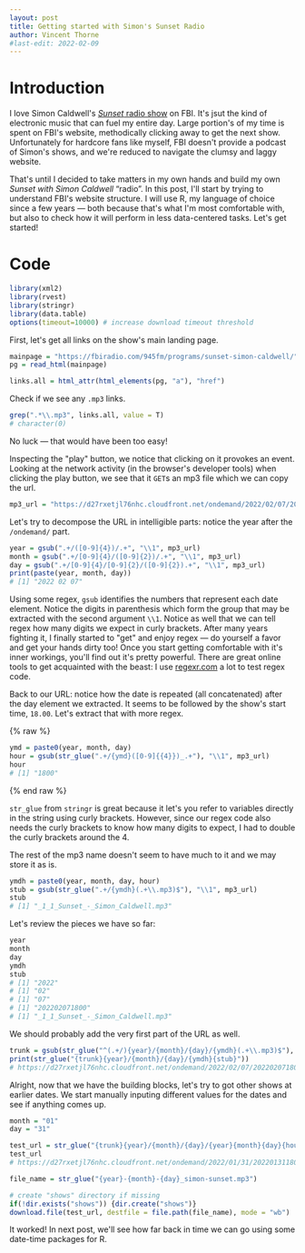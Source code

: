```yaml
---
layout: post
title: Getting started with Simon's Sunset Radio
author: Vincent Thorne
#last-edit: 2022-02-09
---
```


# Introduction

I love Simon Caldwell's [*Sunset* radio show](https://fbiradio.com/945fm/programs/sunset-simon-caldwell/) on FBI. It's jsut the kind of electronic music that can fuel my entire day. Large portion's of my time is spent on FBI's website, methodically clicking away to get the next show. Unfortunately for hardcore fans like myself, FBI doesn't provide a podcast of Simon's shows, and we're reduced to navigate the clumsy and laggy website.

That's until I decided to take matters in my own hands and build my own *Sunset with Simon Caldwell* “radio”. In this post, I'll start by trying to understand FBI's website structure. I will use R, my language of choice since a few years — both because that's what I'm most comfortable with, but also to check how it will perform in less data-centered tasks. Let's get started!

# Code

```R
library(xml2)
library(rvest)
library(stringr)
library(data.table)
options(timeout=10000) # increase download timeout threshold
```


First, let's get all links on the show's main landing page.

```R
mainpage = "https://fbiradio.com/945fm/programs/sunset-simon-caldwell/"
pg = read_html(mainpage)

links.all = html_attr(html_elements(pg, "a"), "href")
```

Check if we see any `.mp3` links.

```R
grep(".*\\.mp3", links.all, value = T)
# character(0)
```

No luck — that would have been too easy!

Inspecting the "play" button, we notice that clicking on it provokes an event. Looking at the network activity (in the browser's developer tools) when clicking the play button, we see that it `GET`s an mp3 file which we can copy the url.

```R
mp3_url = "https://d27rxetjl76nhc.cloudfront.net/ondemand/2022/02/07/202202071800_1_1_Sunset_-_Simon_Caldwell.mp3"
```

Let's try to decompose the URL in intelligible parts: notice the year after the `/ondemand/` part.

```R
year = gsub(".+/([0-9]{4})/.+", "\\1", mp3_url)
month = gsub(".+/[0-9]{4}/([0-9]{2})/.+", "\\1", mp3_url)
day = gsub(".+/[0-9]{4}/[0-9]{2}/([0-9]{2}).+", "\\1", mp3_url)
print(paste(year, month, day))
# [1] "2022 02 07"
```

Using some regex, `gsub` identifies the numbers that represent each date element. Notice the digits in parenthesis which form the group that may be extracted with the second argument `\\1`. Notice as well that we can tell regex how many digits we expect in curly brackets. After many years fighting it, I finally started to "get" and enjoy regex — do yourself a favor and get your hands dirty too! Once you start getting comfortable with it's inner workings, you'll find out it's pretty powerful. There are great online tools to get acquainted with the beast: I use [regexr.com](regexr.com) a lot to test regex code.

Back to our URL: notice how the date is repeated (all concatenated) after the day element we extracted. It seems to be followed by the show's start time, `18.00`. Let's extract that with more regex.

{% raw %}

```R
ymd = paste0(year, month, day)
hour = gsub(str_glue(".+/{ymd}([0-9]{{4}})_.+"), "\\1", mp3_url)
hour
# [1] "1800"
```
{% end raw %}

`str_glue` from `stringr` is great because it let's you refer to variables directly in the string using curly brackets. However, since our regex code also needs the curly brackets to know how many digits to expect, I had to double the curly brackets around the 4.

The rest of the mp3 name doesn't seem to have much to it and we may store it as is.

```R
ymdh = paste0(year, month, day, hour)
stub = gsub(str_glue(".+/{ymdh}(.+\\.mp3)$"), "\\1", mp3_url)
stub
# [1] "_1_1_Sunset_-_Simon_Caldwell.mp3"
```


Let's review the pieces we have so far:
```R
year
month
day
ymdh
stub
# [1] "2022"
# [1] "02"
# [1] "07"
# [1] "202202071800"
# [1] "_1_1_Sunset_-_Simon_Caldwell.mp3"
```

We should probably add the very first part of the URL as well.
```R
trunk = gsub(str_glue("^(.+/){year}/{month}/{day}/{ymdh}(.+\\.mp3)$"), "\\1", mp3_url)
print(str_glue("{trunk}{year}/{month}/{day}/{ymdh}{stub}"))
# https://d27rxetjl76nhc.cloudfront.net/ondemand/2022/02/07/202202071800_1_1_Sunset_-_Simon_Caldwell.mp3

```

Alright, now that we have the building blocks, let's try to got other shows at earlier dates. We start manually inputing different values for the dates and see if anything comes up.

```R
month = "01"
day = "31"

test_url = str_glue("{trunk}{year}/{month}/{day}/{year}{month}{day}{hour}{stub}")
test_url
# https://d27rxetjl76nhc.cloudfront.net/ondemand/2022/01/31/202201311800_1_1_Sunset_-_Simon_Caldwell.mp3

file_name = str_glue("{year}-{month}-{day}_simon-sunset.mp3")

# create "shows" directory if missing 
if(!dir.exists("shows")) {dir.create("shows")}
download.file(test_url, destfile = file.path(file_name), mode = "wb")
```

It worked! In next post, we'll see how far back in time we can go using some date-time packages for R.
